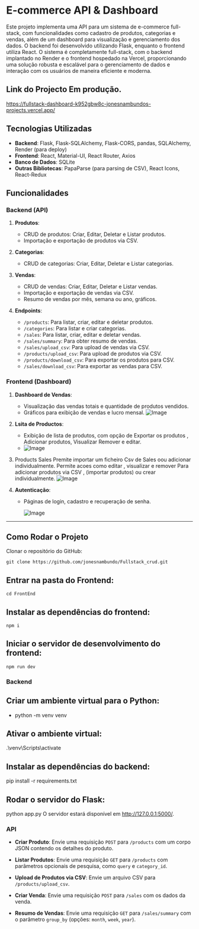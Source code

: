 # E-commerce API & Dashboard

Este projeto implementa uma API para um sistema de e-commerce full-stack, com funcionalidades como cadastro de produtos, categorias e vendas, além de um dashboard para visualização e gerenciamento dos dados. O backend foi desenvolvido utilizando Flask, enquanto o frontend utiliza React. O sistema é completamente full-stack, com o backend implantado no Render e o frontend hospedado na Vercel, proporcionando uma solução robusta e escalável para o gerenciamento de dados e interação com os usuários de maneira eficiente e moderna.

## Link do Projecto Em produção.
https://fullstack-dashboard-k952gbw8c-jonesnambundos-projects.vercel.app/


## Tecnologias Utilizadas

- **Backend**: Flask, Flask-SQLAlchemy, Flask-CORS, pandas, SQLAlchemy, Render (para deploy)
- **Frontend**: React, Material-UI, React Router, Axios
- **Banco de Dados**: SQLite
- **Outras Bibliotecas**: PapaParse (para parsing de CSV), React Icons, React-Redux

## Funcionalidades
### Backend (API)

1. **Produtos**:
   - CRUD de produtos: Criar, Editar, Deletar e Listar produtos.
   - Importação e exportação de produtos via CSV.
   
2. **Categorias**:
   - CRUD de categorias: Criar, Editar, Deletar e Listar categorias.
   
3. **Vendas**:
   - CRUD de vendas: Criar, Editar, Deletar e Listar vendas.
   - Importação e exportação de vendas via CSV.
   - Resumo de vendas por mês, semana ou ano, gráficos.
   
4. **Endpoints**:
   - `/products`: Para listar, criar, editar e deletar produtos.
   - `/categories`: Para listar e criar categorias.
   - `/sales`: Para listar, criar, editar e deletar vendas.
   - `/sales/summary`: Para obter resumo de vendas.
   - `/sales/upload_csv`: Para upload de vendas via CSV.
   - `/products/upload_csv`: Para upload de produtos via CSV.
   - `/products/download_csv`: Para exportar os produtos para CSV.
   - `/sales/download_csv`: Para exportar as vendas para CSV.

### Frontend (Dashboard)
1. **Dashboard de Vendas**:
   - Visualização das vendas totais e quantidade de produtos vendidos.
   - Gráficos para exibição de vendas e lucro mensal.
     ![Image](https://github.com/user-attachments/assets/df9bc2d9-803c-4d42-b45c-fd5697e5ae36)
 
2. **Lsita de Productos**:
   - Exibição de lista de produtos, com opção de Exportar os produtos , Adicionar produtos, Visualizar Remover e editar.
   - ![Image](https://github.com/user-attachments/assets/8b3a13c5-d6fc-4918-955b-37d8b15a68e4)
  
3. Products Sales
   Premite importar um ficheiro Csv de Sales oou adicionar individualmente.
   Permite acoes como editar , visualizar e remover Para adicionar produtos via CSV , (importar produtos) ou crear individualmente.
   ![Image](https://github.com/user-attachments/assets/b939997c-0747-4fbf-9aa4-095bc494873f)
   
4. **Autenticação**:
   - Páginas de login, cadastro e recuperação de senha.

     ![Image](https://github.com/user-attachments/assets/e859f2b1-e80f-4a70-b39e-f6d1725d9113)

---
## Como Rodar o Projeto

   Clonar o repositório do GitHub:
   
    git clone https://github.com/jonesnambundo/Fullstack_crud.git
 
 ## Entrar na pasta do Frontend:
    
    cd FrontEnd
    
 ## Instalar as dependências do frontend:

    npm i
   
## Iniciar o servidor de desenvolvimento do frontend:

    npm run dev
   

### Backend
## Criar um ambiente virtual para o Python:

- python 
-m venv venv

## Ativar o ambiente virtual:

.\venv\Scripts\activate

## Instalar as dependências do backend:

pip install -r requirements.txt

## Rodar o servidor do Flask:

python app.py
O servidor estará disponível em http://127.0.0.1:5000/.

### API

- **Criar Produto**:
  Envie uma requisição `POST` para `/products` com um corpo JSON contendo os detalhes do produto.

- **Listar Produtos**:
  Envie uma requisição `GET` para `/products` com parâmetros opcionais de pesquisa, como `query` e `category_id`.

- **Upload de Produtos via CSV**:
  Envie um arquivo CSV para `/products/upload_csv`.

- **Criar Venda**:
  Envie uma requisição `POST` para `/sales` com os dados da venda.

- **Resumo de Vendas**:
  Envie uma requisição `GET` para `/sales/summary` com o parâmetro `group_by` (opções: `month`, `week`, `year`).



